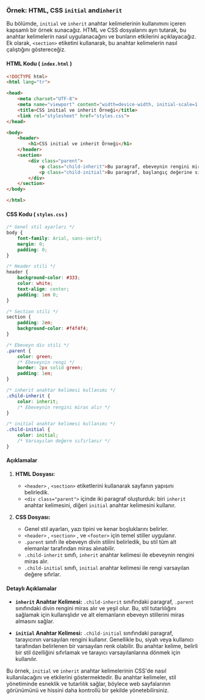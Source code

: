 ### Örnek: HTML, CSS `initial` and`inherit` 

Bu bölümde, `initial` ve `inherit` anahtar kelimelerinin kullanımını içeren kapsamlı bir örnek sunacağız. HTML ve CSS dosyalarını ayrı tutarak, bu anahtar kelimelerin nasıl uygulanacağını ve bunların etkilerini açıklayacağız. Ek olarak, `<section>` etiketini kullanarak, bu anahtar kelimelerin nasıl çalıştığını göstereceğiz.

#### HTML Kodu ( `index.html` )

```html
<!DOCTYPE html>
<html lang="tr">

<head>
    <meta charset="UTF-8">
    <meta name="viewport" content="width=device-width, initial-scale=1.0">
    <title>CSS initial ve inherit Örneği</title>
    <link rel="stylesheet" href="styles.css">
</head>

<body>
    <header>
        <h1>CSS initial ve inherit Örneği</h1>
    </header>
    <section>
        <div class="parent">
            <p class="child-inherit">Bu paragraf, ebeveynin rengini miras alır.</p>
            <p class="child-initial">Bu paragraf, başlangıç değerine sıfırlanır.</p>
        </div>
    </section>
</body>

</html>
```

#### CSS Kodu ( `styles.css` )

```css
/* Genel stil ayarları */
body {
    font-family: Arial, sans-serif;
    margin: 0;
    padding: 0;
}

/* Header stili */
header {
    background-color: #333;
    color: white;
    text-align: center;
    padding: 1em 0;
}

/* Section stili */
section {
    padding: 2em;
    background-color: #f4f4f4;
}

/* Ebeveyn div stili */
.parent {
    color: green;
    /* Ebeveynin rengi */
    border: 2px solid green;
    padding: 1em;
}

/* inherit anahtar kelimesi kullanımı */
.child-inherit {
    color: inherit;
    /* Ebeveynin rengini miras alır */
}

/* initial anahtar kelimesi kullanımı */
.child-initial {
    color: initial;
    /* Varsayılan değere sıfırlanır */
}
```

#### Açıklamalar

1. **HTML Dosyası:** 
   - `<header>` , `<section>` etiketlerini kullanarak sayfanın yapısını belirledik.
   - `<div class="parent">` içinde iki paragraf oluşturduk: biri `inherit` anahtar kelimesini, diğeri `initial` anahtar kelimesini kullanır.

2. **CSS Dosyası:** 
   - Genel stil ayarları, yazı tipini ve kenar boşluklarını belirler.
   - `<header>` , `<section>` , ve `<footer>` için temel stiller uygulanır.
   - `.parent` sınıfı ile ebeveyn divin stilini belirledik, bu stil tüm alt elemanlar tarafından miras alınabilir.
   - `.child-inherit` sınıfı, `inherit` anahtar kelimesi ile ebeveynin rengini miras alır.
   - `.child-initial` sınıfı, `initial` anahtar kelimesi ile rengi varsayılan değere sıfırlar.

#### Detaylı Açıklamalar

* **`inherit` Anahtar Kelimesi:** 
`.child-inherit` sınıfındaki paragraf, `.parent` sınıfındaki divin rengini miras alır ve yeşil olur. Bu, stil tutarlılığını sağlamak için kullanışlıdır ve alt elemanların ebeveyn stillerini miras almasını sağlar.

* **`initial` Anahtar Kelimesi:** 
`.child-initial` sınıfındaki paragraf, tarayıcının varsayılan rengini kullanır. Genellikle bu, siyah veya kullanıcı tarafından belirlenen bir varsayılan renk olabilir. Bu anahtar kelime, belirli bir stil özelliğini sıfırlamak ve tarayıcı varsayılanlarına dönmek için kullanılır.

Bu örnek, `initial` ve `inherit` anahtar kelimelerinin CSS'de nasıl kullanılacağını ve etkilerini göstermektedir. Bu anahtar kelimeler, stil yönetiminde esneklik ve tutarlılık sağlar, böylece web sayfalarının görünümünü ve hissini daha kontrollü bir şekilde yönetebilirsiniz.
